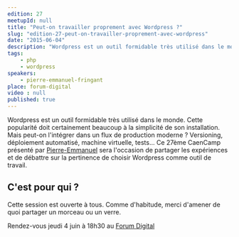 ```yaml
---
edition: 27
meetupId: null
title: "Peut-on travailler proprement avec Wordpress ?"
slug: "edition-27-peut-on-travailler-proprement-avec-wordpress"
date: "2015-06-04"
description: "Wordpress est un outil formidable très utilisé dans le monde. Mais peut-on l'intégrer dans un flux de production moderne ?"
tags:
    - php
    - wordpress
speakers:
    - pierre-emmanuel-fringant
place: forum-digital
video : null
published: true
---
```


Wordpress est un outil formidable très utilisé dans le monde. Cette popularité doit certainement
beaucoup à la simplicité de son installation. Mais peut-on l'intégrer dans un flux de production
moderne ? Versioning, déploiement automatisé, machine virtuelle, tests... Ce 27ème CaenCamp présenté
par [Pierre-Emmanuel](https://twitter.com/pefringant) sera l'occasion de partager les expériences et
de débattre sur la pertinence de choisir Wordpress comme outil de travail.

## C'est pour qui ?

Cette session est ouverte à tous. Comme d'habitude, merci d'amener de quoi partager un morceau ou un
verre.

Rendez-vous jeudi 4 juin à 18h30 au
[Forum Digital](http://forum-digital.fr/fr/acces-et-localisation-du-forum-digital-de-caen-colombelles.-gc16.html)
